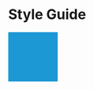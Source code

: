 # Style Guide

<style>
  .swatch {
    width: 100px;
    height: 100px;
  }
</style>

<div class="swatch" style="background-color: #1C98D5;"></div>
